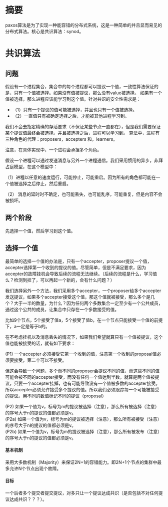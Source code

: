 # 摘要

paxos算法是为了实现一种能容错的分布式系统，这是一种简单的并且显而易见的分布式算法。核心是共识算法：synod。

# 共识算法

## 问题

假设有一个进程集合，集合中的每个进程都可以提议一个值，一致性算法保证的是，只有一个值被选择。如果没有值被提议，那么没有value被选择。
如果有一个值被选择，那么进程应该能学习到这个值。针对共识的安全性需求是：

* （1）只有一个提议的值可能被选择，并且也只有一个值被选择。
* （2）一直值只有被确定选择之后，才能被其他进程学习到。

我们不会去指定精确的存活要求（不保证某些节点一直都在），但是我们需要保证某个提议值最终会被选择。并且被选择之后，进程可以学习到。
算法中，进程有三种角色的代理：proposers，accepters 和，learners。

注意，在具体实现中，一个进程会承担多个角色。

假设一个进程可以通过发送消息与另外一个进程通信。我们采用惯用的异步，非拜占庭模型，在这个模型中：

（1）进程以任意的速度运行，可能停止，可能重启。因为所有的角色都可能在一个值被选择之后停止，然后重启。 

（2） 消息的延时时不确定，也可能丢失，也可能乱序，可能重复，但是内容不会被损坏。

## 两个阶段

先选择一个值，然后学习到这个值。

## 选择一个值

最简单的选择一个值的办法是，只有一个accepter，proposer提议一个值，accepter选择第一个收到的提议的值。尽管简单，但是不满足要求，因为
accepter的故障挂机会导致后续的流程无法继续。（后续的流程是什么，学习值么？检测到挂了，可以再起一个新的，会有什么问题？）

我们选择另外一个方法，我们采用多个accepter，一个proposer给多个accepter发送提议，如果多个accepter接受这个值，那这个值就被接受，那么多个是几个？大于一半的数量，为什么？因为任何两个多数集合一定至少有一个公共成员，通过这个公共的成员，让集合中只存在一个多数接受的值。

比如9个节点，5个接受了值a，5个接受了值b，在一个节点只能接受一个值的前提下，a一定是等于b的。

在不考虑挂机以及消息丢失的情况下，如果我们希望就算只有一个值被提议，这个值也能被接受的话，就有如下要求：

(P1) 一个accepter 必须接受它第一个收到的值，注意第一个收到的proposal值必须要接受，第二个可以不接受。

但这会导致一个问题，多个而不同的proposer会提议不同的值，而这些不同的值可能会被不同的accepter接受，而没有任何一个值达到半数。就算是两个值被提议，只要一个accepter挂掉，也有可能导致没有一个值被多数的accepter接受。所以accepter必须允许接受多个提议的值。所以我们必须跟踪每一个可能被接受的提议。用不同的数值标记不同的提议（proposal）

(P2)  如果一个值为v，标号为m的提议被选择（注意），那么所有被选择（注意）的序号大于n的提议的值都必须是v。  
(P2a) 如果一个值为v，标号为m的提议被选择（注意），那么所有被接受（注意）的序号大于n的提议的值都必须是v。  
(P2b) 如果一个值为v，标号为m的提议被选择（注意），那么所有被发布（注意）的序号大于n的提议的值都必须是v。 


#### 基本机制

采用大多数机制（Majority）来保证2N+1的容错能力。即2N+1个节点的集群中最多允许N个节点出现个故障。

#### 目标

一个后者多个提交者提交提议，对多只让一个提议达成共识（是否包括不对任何提议达成共识？？？）。
